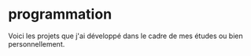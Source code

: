 # programmation
Voici les projets que j'ai développé dans le cadre de mes études ou bien personnellement.
